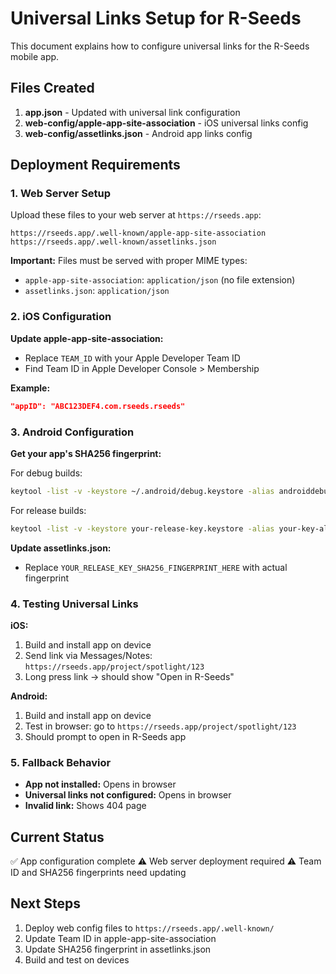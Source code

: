# Universal Links Setup for R-Seeds

This document explains how to configure universal links for the R-Seeds mobile app.

## Files Created

1. **app.json** - Updated with universal link configuration
2. **web-config/apple-app-site-association** - iOS universal links config
3. **web-config/assetlinks.json** - Android app links config

## Deployment Requirements

### 1. Web Server Setup

Upload these files to your web server at `https://rseeds.app`:

```
https://rseeds.app/.well-known/apple-app-site-association
https://rseeds.app/.well-known/assetlinks.json
```

**Important:** Files must be served with proper MIME types:
- `apple-app-site-association`: `application/json` (no file extension)
- `assetlinks.json`: `application/json`

### 2. iOS Configuration

**Update apple-app-site-association:**
- Replace `TEAM_ID` with your Apple Developer Team ID
- Find Team ID in Apple Developer Console > Membership

**Example:**
```json
"appID": "ABC123DEF4.com.rseeds.rseeds"
```

### 3. Android Configuration

**Get your app's SHA256 fingerprint:**

For debug builds:
```bash
keytool -list -v -keystore ~/.android/debug.keystore -alias androiddebugkey -storepass android -keypass android
```

For release builds:
```bash
keytool -list -v -keystore your-release-key.keystore -alias your-key-alias
```

**Update assetlinks.json:**
- Replace `YOUR_RELEASE_KEY_SHA256_FINGERPRINT_HERE` with actual fingerprint

### 4. Testing Universal Links

**iOS:**
1. Build and install app on device
2. Send link via Messages/Notes: `https://rseeds.app/project/spotlight/123`
3. Long press link → should show "Open in R-Seeds"

**Android:**
1. Build and install app on device
2. Test in browser: go to `https://rseeds.app/project/spotlight/123`
3. Should prompt to open in R-Seeds app

### 5. Fallback Behavior

- **App not installed:** Opens in browser
- **Universal links not configured:** Opens in browser
- **Invalid link:** Shows 404 page

## Current Status

✅ App configuration complete
⚠️ Web server deployment required
⚠️ Team ID and SHA256 fingerprints need updating

## Next Steps

1. Deploy web config files to `https://rseeds.app/.well-known/`
2. Update Team ID in apple-app-site-association
3. Update SHA256 fingerprint in assetlinks.json
4. Build and test on devices
